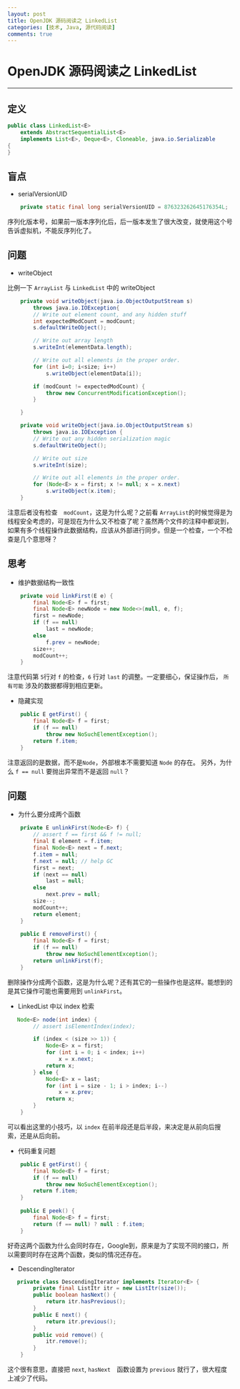 ```yaml
---
layout: post
title: OpenJDK 源码阅读之 LinkedList
categories: [技术, Java, 源代码阅读]
comments: true
---
```


# OpenJDK 源码阅读之 LinkedList

---

## 定义

```java
public class LinkedList<E>
    extends AbstractSequentialList<E>
    implements List<E>, Deque<E>, Cloneable, java.io.Serializable
{
}
```

## 盲点

* serialVersionUID

```java
    private static final long serialVersionUID = 876323262645176354L;
```

序列化版本号，如果前一版本序列化后，后一版本发生了很大改变，就使用这个号告诉虚拟机，不能反序列化了。

## 问题

* writeObject

比例一下 `ArrayList` 与 `LinkedList` 中的 writeObject

```java
    private void writeObject(java.io.ObjectOutputStream s)
        throws java.io.IOException{
        // Write out element count, and any hidden stuff
        int expectedModCount = modCount;
        s.defaultWriteObject();

        // Write out array length
        s.writeInt(elementData.length);

        // Write out all elements in the proper order.
        for (int i=0; i<size; i++)
            s.writeObject(elementData[i]);

        if (modCount != expectedModCount) {
            throw new ConcurrentModificationException();
        }

    }
```

```java
    private void writeObject(java.io.ObjectOutputStream s)
        throws java.io.IOException {
        // Write out any hidden serialization magic
        s.defaultWriteObject();

        // Write out size
        s.writeInt(size);

        // Write out all elements in the proper order.
        for (Node<E> x = first; x != null; x = x.next)
            s.writeObject(x.item);
    }
```

注意后者没有检查　`modCount`，这是为什么呢？之前看 `ArrayList`的时候觉得是为线程安全考虑的，可是现在为什么又不检查了呢？虽然两个文件的注释中都说到，如果有多个线程操作此数据结构，应该从外部进行同步。但是一个检查，一个不检查是几个意思呀？

## 思考

* 维护数据结构一致性

```java
    private void linkFirst(E e) {
        final Node<E> f = first;
        final Node<E> newNode = new Node<>(null, e, f);
        first = newNode;
        if (f == null)
            last = newNode;
        else
            f.prev = newNode;
        size++;
        modCount++;
    }
```

注意代码第 `5`行对 `f` 的检查，`6` 行对 `last` 的调整。一定要细心，保证操作后， `所有可能` 涉及的数据都得到相应更新。

* 隐藏实现

```java
    public E getFirst() {
        final Node<E> f = first;
        if (f == null)
            throw new NoSuchElementException();
        return f.item;
    }
```

注意返回的是数据，而不是`Node`，外部根本不需要知道 `Node` 的存在。
另外，为什么 `f == null` 要抛出异常而不是返回 `null`？


## 问题

* 为什么要分成两个函数　

```java
    private E unlinkFirst(Node<E> f) {
        // assert f == first && f != null;
        final E element = f.item;
        final Node<E> next = f.next;
        f.item = null;
        f.next = null; // help GC
        first = next;
        if (next == null)
            last = null;
        else
            next.prev = null;
        size--;
        modCount++;
        return element;
    }
    
    public E removeFirst() {
        final Node<E> f = first;
        if (f == null)
            throw new NoSuchElementException();
        return unlinkFirst(f);
    }
```

删除操作分成两个函数，这是为什么呢？还有其它的一些操作也是这样。能想到的是其它操作可能也需要用到 `unlinkFirst`。

* LinkedList 中以 index 检索

```java
   Node<E> node(int index) {
        // assert isElementIndex(index);

        if (index < (size >> 1)) {
            Node<E> x = first;
            for (int i = 0; i < index; i++)
                x = x.next;
            return x;
        } else {
            Node<E> x = last;
            for (int i = size - 1; i > index; i--)
                x = x.prev;
            return x;
        }
    }
```

可以看出这里的小技巧，以 `index` 在前半段还是后半段，来决定是从前向后搜索，还是从后向前。

* 代码重复问题

```java
    public E getFirst() {
        final Node<E> f = first;
        if (f == null)
            throw new NoSuchElementException();
        return f.item;
    }
    
    public E peek() {
        final Node<E> f = first;
        return (f == null) ? null : f.item;
    }
```

好奇这两个函数为什么会同时存在，Google到，原来是为了实现不同的接口，所以需要同时存在这两个函数，类似的情况还存在。

* DescendingIterator 

```java
   private class DescendingIterator implements Iterator<E> {
        private final ListItr itr = new ListItr(size());
        public boolean hasNext() {
            return itr.hasPrevious();
        }
        public E next() {
            return itr.previous();
        }
        public void remove() {
            itr.remove();
        }
    }
```

这个很有意思，直接把 `next`, `hasNext`　函数设置为 `previous` 就行了，很大程度上减少了代码。


    
